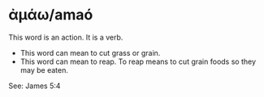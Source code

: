 # ἀμάω/amaó  

This word is an action. It is a verb. 

* This word can mean to cut grass or grain.
* This word can mean to reap. To reap means to cut grain foods so they may be eaten.

See: James 5:4
